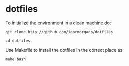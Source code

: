 # dotfiles

To initialize the environment in a clean machine do:


```
git clone http://github.com/igormorgado/dotfiles

cd dotfiles
```

Use Makefile to install the dotfiles in the correct place as:

```
make bash
```

